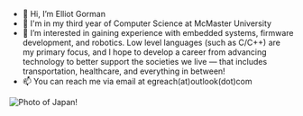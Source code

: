 - 👋 Hi, I’m Elliot Gorman
- 🏫 I'm in my third year of Computer Science at McMaster University
- 👀 I’m interested in gaining experience with embedded systems, firmware development, and robotics. Low level languages (such as C/C++) are my primary focus, and I hope to develop a career from advancing technology to better support the societies we live — that includes transportation, healthcare, and everything in between!
- 📫 You can reach me via email at egreach(at)outlook(dot)com

![Photo of Japan!](https://raw.githubusercontent.com/gormae1/gormae1/refs/heads/main/20230924_093427.jpg)

<!---
gormae1/gormae1 is a ✨ special ✨ repository because its `README.md` (this file) appears on your GitHub profile.
You can click the Preview link to take a look at your changes.
--->
